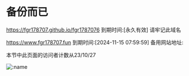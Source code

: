 # 备份而已

https://fgr178707.github.io/fgr1787076 到期时间:[永久有效] 请牢记此域名

https://www.fgr178707.fun 到期时间:[2024-11-15 07:59:59]
备用网站地址:

本节中此页面的访问者计数从23/10/27

![:name](https://count.getloli.com/get/@:fgr1787076?theme=rule34)
